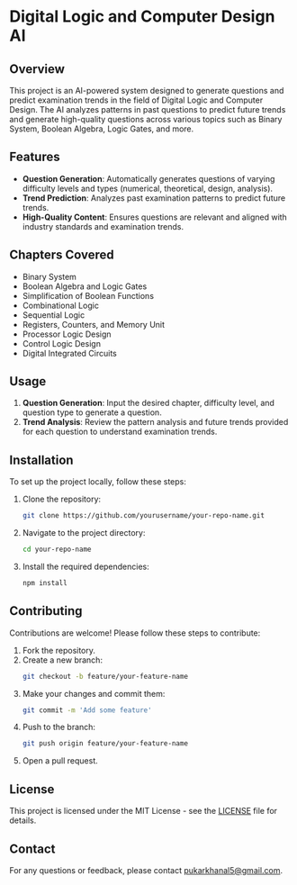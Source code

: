 # Digital Logic and Computer Design AI

## Overview

This project is an AI-powered system designed to generate questions and predict examination trends in the field of Digital Logic and Computer Design. The AI analyzes patterns in past questions to predict future trends and generate high-quality questions across various topics such as Binary System, Boolean Algebra, Logic Gates, and more.

## Features

- **Question Generation**: Automatically generates questions of varying difficulty levels and types (numerical, theoretical, design, analysis).
- **Trend Prediction**: Analyzes past examination patterns to predict future trends.
- **High-Quality Content**: Ensures questions are relevant and aligned with industry standards and examination trends.

## Chapters Covered

- Binary System
- Boolean Algebra and Logic Gates
- Simplification of Boolean Functions
- Combinational Logic
- Sequential Logic
- Registers, Counters, and Memory Unit
- Processor Logic Design
- Control Logic Design
- Digital Integrated Circuits

## Usage

1. **Question Generation**: Input the desired chapter, difficulty level, and question type to generate a question.
2. **Trend Analysis**: Review the pattern analysis and future trends provided for each question to understand examination trends.

## Installation

To set up the project locally, follow these steps:

1. Clone the repository:
   ```bash
   git clone https://github.com/yourusername/your-repo-name.git
   ```
2. Navigate to the project directory:
   ```bash
   cd your-repo-name
   ```
3. Install the required dependencies:
   ```bash
   npm install
   ```

## Contributing

Contributions are welcome! Please follow these steps to contribute:

1. Fork the repository.
2. Create a new branch:
   ```bash
   git checkout -b feature/your-feature-name
   ```
3. Make your changes and commit them:
   ```bash
   git commit -m 'Add some feature'
   ```
4. Push to the branch:
   ```bash
   git push origin feature/your-feature-name
   ```
5. Open a pull request.

## License

This project is licensed under the MIT License - see the [LICENSE](LICENSE) file for details.

## Contact

For any questions or feedback, please contact [pukarkhanal5@gmail.com](mailto:pukarkhanal5@gmail.com).
